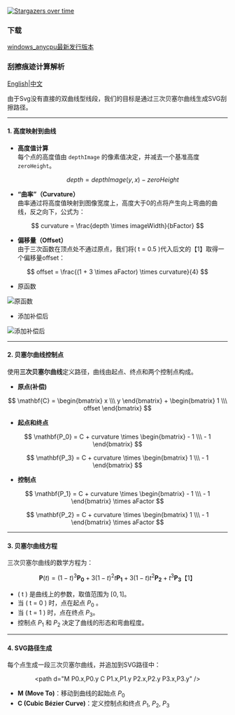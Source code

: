 
[![Stargazers over time](https://starchart.cc/POPCORNBOOM/EZHolodotNet.svg?variant=adaptive)](https://starchart.cc/POPCORNBOOM/EZHolodotNet)
### 下载

[windows_anycpu最新发行版本](https://github.com/POPCORNBOOM/EZHolodotNet/releases/latest)

### 刮擦痕迹计算解析

[English](https://github.com/POPCORNBOOM/EZHolodotNet/blob/main/README_EN.md)|[中文](https://github.com/POPCORNBOOM/EZHolodotNet/blob/main/README.md)

由于Svg没有直接的双曲线型线段，我们的目标是通过三次贝塞尔曲线生成SVG刮擦路径。

---

#### **1. 高度映射到曲线**

- **高度值计算**  
  每个点的高度值由 `depthImage` 的像素值决定，并减去一个基准高度 `zeroHeight`。
  
  $$
  depth = depthImage(y, x) - zeroHeight
  $$

- **“曲率”（Curvature）**  
  曲率通过将高度值映射到图像宽度上，高度大于0的点将产生向上弯曲的曲线，反之向下，公式为：
  
$$
  curvature = \frac{depth \times imageWidth}{bFactor}
$$

- **偏移量（Offset）**  
  由于三次函数在顶点处不通过原点，我们将\( t = 0.5 \)代入后文的【1】取得一个偏移量offset：
  
$$
  offset = \frac{(1 + 3 \times aFactor) \times curvature}{4}
$$

- 原函数

![原函数](https://github.com/user-attachments/assets/644e49ac-1081-4be3-a704-3025e4440fca)

- 添加补偿后

![添加补偿后](https://github.com/user-attachments/assets/218fd7d7-90b7-4e14-8cd3-3115389c5088)



---

#### **2. 贝塞尔曲线控制点**

使用**三次贝塞尔曲线**定义路径，曲线由起点、终点和两个控制点构成。

- **原点(补偿)**

$$
  \mathbf{C} = \begin{bmatrix} x \\\ y \end{bmatrix} + \begin{bmatrix} 1 \\\ offset \end{bmatrix}
$$

- **起点和终点**

$$
  \mathbf{P_0} = C + curvature \times \begin{bmatrix}  - 1 \\\  - 1 \end{bmatrix}
$$

$$
  \mathbf{P_3} = C + curvature \times \begin{bmatrix}  1 \\\ - 1 \end{bmatrix}
$$

- **控制点**

$$
  \mathbf{P_1} = C + curvature \times \begin{bmatrix} - 1 \\\ - 1 \end{bmatrix}  \times aFactor
$$

$$
  \mathbf{P_2} = C + curvature \times \begin{bmatrix} 1 \\\ - 1 \end{bmatrix} \times aFactor
$$

---

#### **3. 贝塞尔曲线方程**

三次贝塞尔曲线的数学方程为：

$$
\mathbf{P}(t) = (1-t)^3 \mathbf{P_0} + 3(1-t)^2 t \mathbf{P_1} + 3(1-t) t^2 \mathbf{P_2} + t^3 \mathbf{P_3} 【1】
$$

- \( t \) 是曲线上的参数，取值范围为 $[0, 1]$。  
- 当 \( t = 0 \) 时，点在起点 $P_0$ 。  
- 当 \( t = 1 \) 时，点在终点  $P_3$。  
- 控制点 $P_1$ 和 $P_2$ 决定了曲线的形态和弯曲程度。

---

#### **4. SVG路径生成**

每个点生成一段三次贝塞尔曲线，并追加到SVG路径中：

$$
\text{<path d="M P0.x,P0.y C P1.x,P1.y P2.x,P2.y P3.x,P3.y" />}
$$

- **M (Move To)**：移动到曲线的起始点 $P_0$
- **C (Cubic Bézier Curve)**：定义控制点和终点 $P_1$, $P_2$, $P_3$

